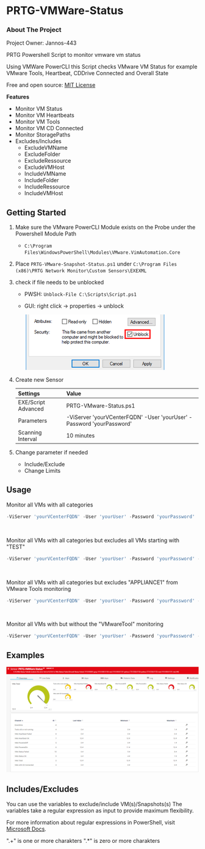 # PRTG-VMWare-Status

<!-- ABOUT THE PROJECT -->
### About The Project
Project Owner: Jannos-443

PRTG Powershell Script to monitor vmware vm status

Using VMWare PowerCLI this Script checks VMware VM Status for example VMware Tools, Heartbeat, CDDrive Connected and Overall State

Free and open source: [MIT License](https://github.com/Jannos-443/PRTG-VMware-Status/blob/main/LICENSE)

**Features**
* Monitor VM Status
* Monitor VM Heartbeats
* Monitor VM Tools
* Monitor VM CD Connected
* Monitor StoragePaths
* Excludes/Includes
  * ExcludeVMName
  * ExcludeFolder
  * ExcludeRessource
  * ExcludeVMHost
  * IncludeVMName
  * IncludeFolder
  * IncludeRessource
  * IncludeVMHost

<!-- GETTING STARTED -->
## Getting Started

1. Make sure the VMware PowerCLI Module exists on the Probe under the Powershell Module Path
   - `C:\Program Files\WindowsPowerShell\Modules\VMware.VimAutomation.Core`

2. Place `PRTG-VMware-Snapshot-Status.ps1` under `C:\Program Files (x86)\PRTG Network Monitor\Custom Sensors\EXEXML`

3. check if file needs to be unblocked
    - PWSH: `Unblock-File C:\Scripts\Script.ps1` 
    - GUI: right click -> properties -> unblock
    
      ![unblock](media/unblock.png)

4. Create new Sensor

   | Settings | Value |
   | --- | --- |
   | EXE/Script Advanced | PRTG-VMware-Status.ps1 |
   | Parameters | -ViServer 'yourVCenterFQDN' -User 'yourUser' -Password 'yourPassword' |
   | Scanning Interval | 10 minutes |


4. Change parameter if needed 
   - Include/Exclude
   - Change Limits

## Usage

Monitor all VMs with all categories
```powershell
-ViServer 'yourVCenterFQDN' -User 'yourUser' -Password 'yourPassword'
```

<br>

Monitor all VMs with all categories but excludes all VMs starting with "TEST"
```powershell
-ViServer 'yourVCenterFQDN' -User 'yourUser' -Password 'yourPassword' -ExcludeVMName '^(TEST.*)$'
```

<br>

Monitor all VMs with all categories but excludes "APPLIANCE1" from VMware Tools monitoring
```powershell
-ViServer 'yourVCenterFQDN' -User 'yourUser' -Password 'yourPassword' -ExcludeVM_VMTools '^(APPLIANCE1)$'
```

<br>

Monitor all VMs with but without the "VMwareTool" monitoring
```powershell
-ViServer 'yourVCenterFQDN' -User 'yourUser' -Password 'yourPassword' -HideVMTools
```

## Examples

![PRTG-VMware-Status](media/VMware-Status-Error.png)

## Includes/Excludes

You can use the variables to exclude/include VM(s)/Snapshots(s) 
The variables take a regular expression as input to provide maximum flexibility.

For more information about regular expressions in PowerShell, visit [Microsoft Docs](https://docs.microsoft.com/en-us/powershell/module/microsoft.powershell.core/about/about_regular_expressions).

".+" is one or more charakters
".*" is zero or more charakters
